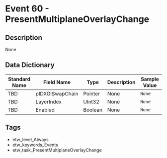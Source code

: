 # Event 60 - PresentMultiplaneOverlayChange

## Description
None

## Data Dictionary
|Standard Name|Field Name|Type|Description|Sample Value|
|---|---|---|---|---|
|TBD|pIDXGISwapChain|Pointer|None|`None`|
|TBD|LayerIndex|UInt32|None|`None`|
|TBD|Enabled|Boolean|None|`None`|

## Tags
* etw_level_Always
* etw_keywords_Events
* etw_task_PresentMultiplaneOverlayChange